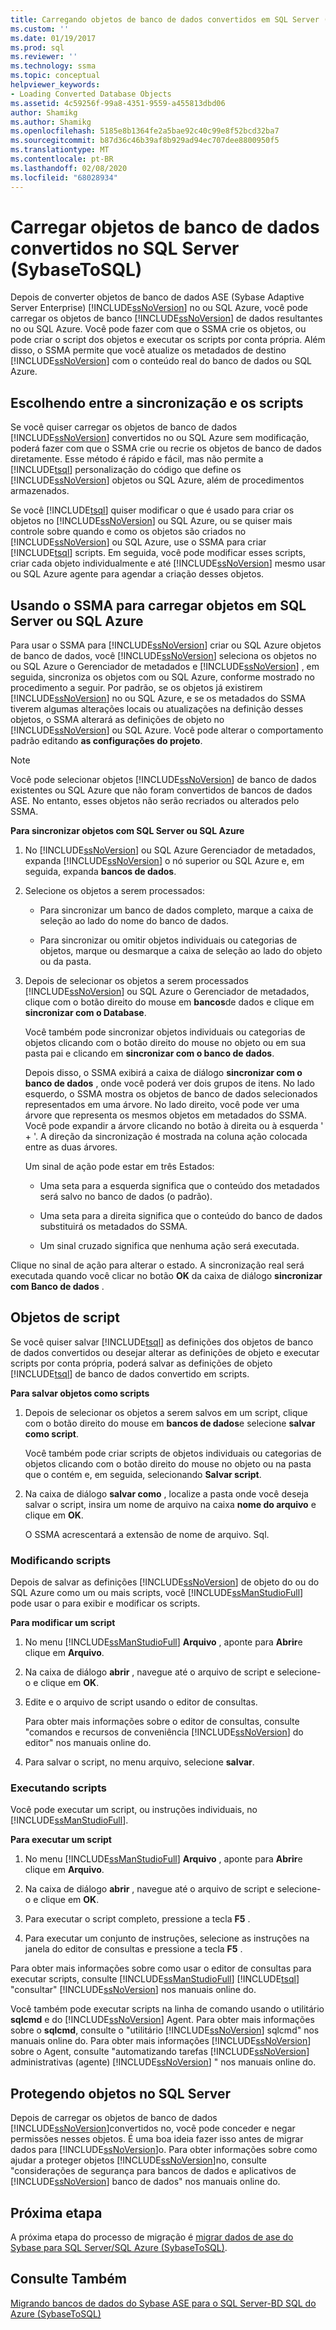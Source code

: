 ```yaml
---
title: Carregando objetos de banco de dados convertidos em SQL Server (SybaseToSQL) | Microsoft Docs
ms.custom: ''
ms.date: 01/19/2017
ms.prod: sql
ms.reviewer: ''
ms.technology: ssma
ms.topic: conceptual
helpviewer_keywords:
- Loading Converted Database Objects
ms.assetid: 4c59256f-99a8-4351-9559-a455813dbd06
author: Shamikg
ms.author: Shamikg
ms.openlocfilehash: 5185e8b1364fe2a5bae92c40c99e8f52bcd32ba7
ms.sourcegitcommit: b87d36c46b39af8b929ad94ec707dee8800950f5
ms.translationtype: MT
ms.contentlocale: pt-BR
ms.lasthandoff: 02/08/2020
ms.locfileid: "68028934"
---
```

# <a name="loading-converted-database-objects-into-sql-server-sybasetosql"></a>Carregar objetos de banco de dados convertidos no SQL Server (SybaseToSQL)
Depois de converter objetos de banco de dados ASE (Sybase Adaptive Server Enterprise) [!INCLUDE[ssNoVersion](../../includes/ssnoversion-md.md)] no ou SQL Azure, você pode carregar os objetos de banco [!INCLUDE[ssNoVersion](../../includes/ssnoversion-md.md)] de dados resultantes no ou SQL Azure. Você pode fazer com que o SSMA crie os objetos, ou pode criar o script dos objetos e executar os scripts por conta própria. Além disso, o SSMA permite que você atualize os metadados de destino [!INCLUDE[ssNoVersion](../../includes/ssnoversion-md.md)] com o conteúdo real do banco de dados ou SQL Azure.  
  
## <a name="choosing-between-synchronization-and-scripts"></a>Escolhendo entre a sincronização e os scripts  
Se você quiser carregar os objetos de banco de dados [!INCLUDE[ssNoVersion](../../includes/ssnoversion-md.md)] convertidos no ou SQL Azure sem modificação, poderá fazer com que o SSMA crie ou recrie os objetos de banco de dados diretamente. Esse método é rápido e fácil, mas não permite a [!INCLUDE[tsql](../../includes/tsql-md.md)] personalização do código que define os [!INCLUDE[ssNoVersion](../../includes/ssnoversion-md.md)] objetos ou SQL Azure, além de procedimentos armazenados.  
  
Se você [!INCLUDE[tsql](../../includes/tsql-md.md)] quiser modificar o que é usado para criar os objetos no [!INCLUDE[ssNoVersion](../../includes/ssnoversion-md.md)] ou SQL Azure, ou se quiser mais controle sobre quando e como os objetos são criados no [!INCLUDE[ssNoVersion](../../includes/ssnoversion-md.md)] ou SQL Azure, use o SSMA para criar [!INCLUDE[tsql](../../includes/tsql-md.md)] scripts. Em seguida, você pode modificar esses scripts, criar cada objeto individualmente e até [!INCLUDE[ssNoVersion](../../includes/ssnoversion-md.md)] mesmo usar ou SQL Azure agente para agendar a criação desses objetos.  
  
## <a name="using-ssma-to-load-objects-into-sql-server-or-sql-azure"></a>Usando o SSMA para carregar objetos em SQL Server ou SQL Azure  
Para usar o SSMA para [!INCLUDE[ssNoVersion](../../includes/ssnoversion-md.md)] criar ou SQL Azure objetos de banco de dados, você [!INCLUDE[ssNoVersion](../../includes/ssnoversion-md.md)] seleciona os objetos no ou SQL Azure o Gerenciador de metadados e [!INCLUDE[ssNoVersion](../../includes/ssnoversion-md.md)] , em seguida, sincroniza os objetos com ou SQL Azure, conforme mostrado no procedimento a seguir. Por padrão, se os objetos já existirem [!INCLUDE[ssNoVersion](../../includes/ssnoversion-md.md)] no ou SQL Azure, e se os metadados do SSMA tiverem algumas alterações locais ou atualizações na definição desses objetos, o SSMA alterará as definições de objeto no [!INCLUDE[ssNoVersion](../../includes/ssnoversion-md.md)] ou SQL Azure. Você pode alterar o comportamento padrão editando **as configurações do projeto**.  
  
> [!NOTE]  
> Você pode selecionar objetos [!INCLUDE[ssNoVersion](../../includes/ssnoversion-md.md)] de banco de dados existentes ou SQL Azure que não foram convertidos de bancos de dados ASE. No entanto, esses objetos não serão recriados ou alterados pelo SSMA.  
  
**Para sincronizar objetos com SQL Server ou SQL Azure**  
  
1.  No [!INCLUDE[ssNoVersion](../../includes/ssnoversion-md.md)] ou SQL Azure Gerenciador de metadados, expanda [!INCLUDE[ssNoVersion](../../includes/ssnoversion-md.md)] o nó superior ou SQL Azure e, em seguida, expanda **bancos de dados**.  
  
2.  Selecione os objetos a serem processados:  
  
    -   Para sincronizar um banco de dados completo, marque a caixa de seleção ao lado do nome do banco de dados.  
  
    -   Para sincronizar ou omitir objetos individuais ou categorias de objetos, marque ou desmarque a caixa de seleção ao lado do objeto ou da pasta.  
  
3.  Depois de selecionar os objetos a serem processados [!INCLUDE[ssNoVersion](../../includes/ssnoversion-md.md)] ou SQL Azure o Gerenciador de metadados, clique com o botão direito do mouse em **bancos**de dados e clique em **sincronizar com o Database**.  
  
    Você também pode sincronizar objetos individuais ou categorias de objetos clicando com o botão direito do mouse no objeto ou em sua pasta pai e clicando em **sincronizar com o banco de dados**.  
  
    Depois disso, o SSMA exibirá a caixa de diálogo **sincronizar com o banco de dados** , onde você poderá ver dois grupos de itens. No lado esquerdo, o SSMA mostra os objetos de banco de dados selecionados representados em uma árvore. No lado direito, você pode ver uma árvore que representa os mesmos objetos em metadados do SSMA. Você pode expandir a árvore clicando no botão à direita ou à esquerda ' + '. A direção da sincronização é mostrada na coluna ação colocada entre as duas árvores.  
  
    Um sinal de ação pode estar em três Estados:  
  
    -   Uma seta para a esquerda significa que o conteúdo dos metadados será salvo no banco de dados (o padrão).  
  
    -   Uma seta para a direita significa que o conteúdo do banco de dados substituirá os metadados do SSMA.  
  
    -   Um sinal cruzado significa que nenhuma ação será executada.  
  
Clique no sinal de ação para alterar o estado. A sincronização real será executada quando você clicar no botão **OK** da caixa de diálogo **sincronizar com Banco de dados** .  
  
## <a name="scripting-objects"></a>Objetos de script  
Se você quiser salvar [!INCLUDE[tsql](../../includes/tsql-md.md)] as definições dos objetos de banco de dados convertidos ou desejar alterar as definições de objeto e executar scripts por conta própria, poderá salvar as definições de objeto [!INCLUDE[tsql](../../includes/tsql-md.md)] de banco de dados convertido em scripts.  
  
**Para salvar objetos como scripts**  
  
1.  Depois de selecionar os objetos a serem salvos em um script, clique com o botão direito do mouse em **bancos de dados**e selecione **salvar como script**.  
  
    Você também pode criar scripts de objetos individuais ou categorias de objetos clicando com o botão direito do mouse no objeto ou na pasta que o contém e, em seguida, selecionando **Salvar script**.  
  
2.  Na caixa de diálogo **salvar como** , localize a pasta onde você deseja salvar o script, insira um nome de arquivo na caixa **nome do arquivo** e clique em **OK**.  
  
    O SSMA acrescentará a extensão de nome de arquivo. Sql.  
  
### <a name="modifying-scripts"></a>Modificando scripts  
Depois de salvar as definições [!INCLUDE[ssNoVersion](../../includes/ssnoversion-md.md)] de objeto do ou do SQL Azure como um ou mais scripts, você [!INCLUDE[ssManStudioFull](../../includes/ssmanstudiofull-md.md)] pode usar o para exibir e modificar os scripts.  
  
**Para modificar um script**  
  
1.  No menu [!INCLUDE[ssManStudioFull](../../includes/ssmanstudiofull-md.md)] **Arquivo** , aponte para **Abrir**e clique em **Arquivo**.  
  
2.  Na caixa de diálogo **abrir** , navegue até o arquivo de script e selecione-o e clique em **OK**.  
  
3.  Edite e o arquivo de script usando o editor de consultas.  
  
    Para obter mais informações sobre o editor de consultas, consulte "comandos e recursos de conveniência [!INCLUDE[ssNoVersion](../../includes/ssnoversion-md.md)] do editor" nos manuais online do.  
  
4.  Para salvar o script, no menu arquivo, selecione **salvar**.  
  
### <a name="running-scripts"></a>Executando scripts  
Você pode executar um script, ou instruções individuais, no [!INCLUDE[ssManStudioFull](../../includes/ssmanstudiofull-md.md)].  
  
**Para executar um script**  
  
1.  No menu [!INCLUDE[ssManStudioFull](../../includes/ssmanstudiofull-md.md)] **Arquivo** , aponte para **Abrir**e clique em **Arquivo**.  
  
2.  Na caixa de diálogo **abrir** , navegue até o arquivo de script e selecione-o e clique em **OK**.  
  
3.  Para executar o script completo, pressione a tecla **F5** .  
  
4.  Para executar um conjunto de instruções, selecione as instruções na janela do editor de consultas e pressione a tecla **F5** .  
  
Para obter mais informações sobre como usar o editor de consultas para executar scripts, consulte [!INCLUDE[ssManStudioFull](../../includes/ssmanstudiofull-md.md)] [!INCLUDE[tsql](../../includes/tsql-md.md)] "consultar" [!INCLUDE[ssNoVersion](../../includes/ssnoversion-md.md)] nos manuais online do.  
  
Você também pode executar scripts na linha de comando usando o utilitário **sqlcmd** e do [!INCLUDE[ssNoVersion](../../includes/ssnoversion-md.md)] Agent. Para obter mais informações sobre o **sqlcmd**, consulte o "utilitário [!INCLUDE[ssNoVersion](../../includes/ssnoversion-md.md)] sqlcmd" nos manuais online do. Para obter mais informações [!INCLUDE[ssNoVersion](../../includes/ssnoversion-md.md)] sobre o Agent, consulte "automatizando tarefas [!INCLUDE[ssNoVersion](../../includes/ssnoversion-md.md)] administrativas (agente) [!INCLUDE[ssNoVersion](../../includes/ssnoversion-md.md)] " nos manuais online do.  
  
## <a name="securing-objects-in-sql-server"></a>Protegendo objetos no SQL Server  
Depois de carregar os objetos de banco de dados [!INCLUDE[ssNoVersion](../../includes/ssnoversion-md.md)]convertidos no, você pode conceder e negar permissões nesses objetos. É uma boa ideia fazer isso antes de migrar dados para [!INCLUDE[ssNoVersion](../../includes/ssnoversion-md.md)]o. Para obter informações sobre como ajudar a proteger objetos [!INCLUDE[ssNoVersion](../../includes/ssnoversion-md.md)]no, consulte "considerações de segurança para bancos de dados e aplicativos de [!INCLUDE[ssNoVersion](../../includes/ssnoversion-md.md)] banco de dados" nos manuais online do.  
  
## <a name="next-step"></a>Próxima etapa  
A próxima etapa do processo de migração é [migrar dados de ase do Sybase para SQL Server/SQL Azure (SybaseToSQL)](https://msdn.microsoft.com/54a39f5e-9250-4387-a3ae-eae47c799811).  
  
## <a name="see-also"></a>Consulte Também  
[Migrando bancos de dados do Sybase ASE para o SQL Server-BD SQL do Azure &#40;SybaseToSQL&#41;](../../ssma/sybase/migrating-sybase-ase-databases-to-sql-server-azure-sql-db-sybasetosql.md)  
  
